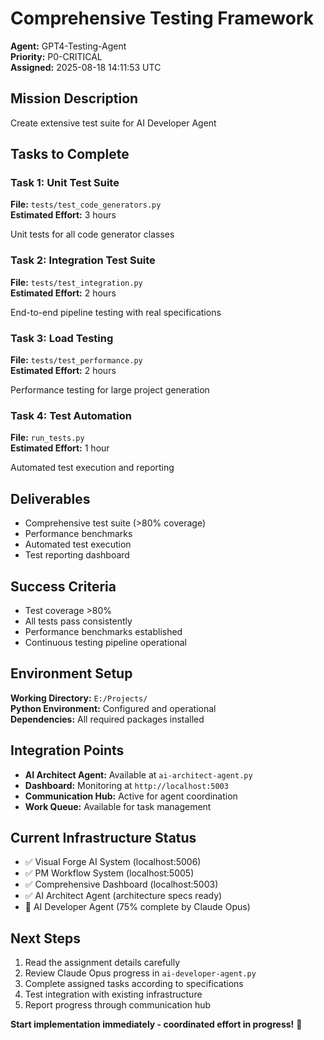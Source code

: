 # Comprehensive Testing Framework

**Agent:** GPT4-Testing-Agent  
**Priority:** P0-CRITICAL  
**Assigned:** 2025-08-18 14:11:53 UTC

## Mission Description

Create extensive test suite for AI Developer Agent

## Tasks to Complete

### Task 1: Unit Test Suite

**File:** `tests/test_code_generators.py`  
**Estimated Effort:** 3 hours

Unit tests for all code generator classes


### Task 2: Integration Test Suite

**File:** `tests/test_integration.py`  
**Estimated Effort:** 2 hours

End-to-end pipeline testing with real specifications


### Task 3: Load Testing

**File:** `tests/test_performance.py`  
**Estimated Effort:** 2 hours

Performance testing for large project generation


### Task 4: Test Automation

**File:** `run_tests.py`  
**Estimated Effort:** 1 hour

Automated test execution and reporting



## Deliverables

- Comprehensive test suite (>80% coverage)
- Performance benchmarks
- Automated test execution
- Test reporting dashboard

## Success Criteria

- Test coverage >80%
- All tests pass consistently
- Performance benchmarks established
- Continuous testing pipeline operational

## Environment Setup

**Working Directory:** `E:/Projects/`  
**Python Environment:** Configured and operational  
**Dependencies:** All required packages installed  

## Integration Points

- **AI Architect Agent:** Available at `ai-architect-agent.py`
- **Dashboard:** Monitoring at `http://localhost:5003`
- **Communication Hub:** Active for agent coordination
- **Work Queue:** Available for task management

## Current Infrastructure Status

- ✅ Visual Forge AI System (localhost:5006)
- ✅ PM Workflow System (localhost:5005)
- ✅ Comprehensive Dashboard (localhost:5003)
- ✅ AI Architect Agent (architecture specs ready)
- 🔄 AI Developer Agent (75% complete by Claude Opus)

## Next Steps

1. Read the assignment details carefully
2. Review Claude Opus progress in `ai-developer-agent.py`
3. Complete assigned tasks according to specifications
4. Test integration with existing infrastructure
5. Report progress through communication hub

**Start implementation immediately - coordinated effort in progress!** 🚀
